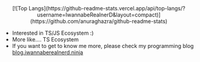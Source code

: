 <div align="center">  
[![Top Langs](https://github-readme-stats.vercel.app/api/top-langs/?username=IwannabeRealnerD&layout=compact)](https://github.com/anuraghazra/github-readme-stats)
</div>


- Interested in TS/JS Ecosystem :)
- More like.... TS Ecosystem
- If you want to get to know me more, please check my programming blog [blog.iwannaberealnerd.ninja](https://blog.iwannaberealnerd.ninja/develog)
